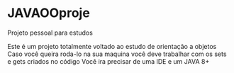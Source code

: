 # JAVAOOproje
Projeto pessoal para estudos

Este é um projeto totalmente voltado ao estudo de orientação a objetos
Caso você queira roda-lo na sua maquina você deve trabalhar com os sets e gets criados no código
Você ira precisar de uma IDE e um JAVA 8+
